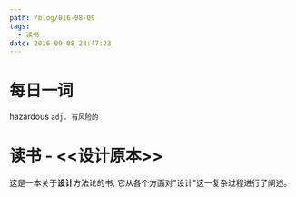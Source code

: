 ```yaml
---
path: /blog/016-08-09
tags:
  - 读书
date: 2016-09-08 23:47:23
---
```


每日一词
====
hazardous
`adj. 有风险的`

读书 - <<设计原本>>
====
这是一本关于**设计**方法论的书, 它从各个方面对"设计"这一复杂过程进行了阐述。
